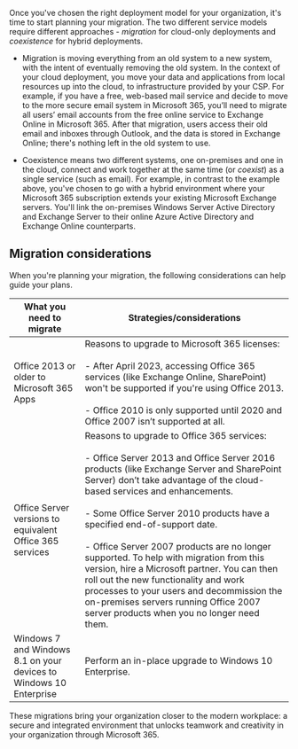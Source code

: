 Once you've chosen the right deployment model for your organization, it's time to start planning your migration. The two different service models require different approaches - *migration* for cloud-only deployments and *coexistence* for hybrid deployments.

- Migration is moving everything from an old system to a new system, with the intent of eventually removing the old system. In the context of your cloud deployment, you move your data and applications from local resources up into the cloud, to infrastructure provided by your CSP. For example, if you have a free, web-based mail service and decide to move to the more secure email system in Microsoft 365, you’ll need to migrate all users’ email accounts from the free online service to Exchange Online in Microsoft 365. After that migration, users access their old email and inboxes through Outlook, and the data is stored in Exchange Online; there's nothing left in the old system to use.

- Coexistence means two different systems, one on-premises and one in the cloud, connect and work together at the same time (or *coexist*) as a single service (such as email). For example, in contrast to the example above, you've chosen to go with a hybrid environment where your Microsoft 365 subscription extends your existing Microsoft Exchange servers. You'll link the on-premises Windows Server Active Directory and Exchange Server to their online Azure Active Directory and Exchange Online counterparts. 

## Migration considerations

When you're planning your migration, the following considerations can help guide your plans.

|What you need to migrate|Strategies/considerations|
|-|-|
|Office 2013 or older to Microsoft 365 Apps|Reasons to upgrade to Microsoft 365 licenses: <br><br>- After April 2023, accessing Office 365 services (like Exchange Online, SharePoint) won't be supported if you're using Office 2013.<br><br>- Office 2010 is only supported until 2020 and Office 2007 isn’t supported at all.| 
|Office Server versions to equivalent Office 365 services|	Reasons to upgrade to Office 365 services:<br><br>- Office Server 2013 and Office Server 2016 products (like Exchange Server and SharePoint Server) don’t take advantage of the cloud-based services and enhancements.<br><br>- Some Office Server 2010 products have a specified end-of-support date.<br><br>- Office Server 2007 products are no longer supported. To help with migration from this version, hire a Microsoft partner. You can then roll out the new functionality and work processes to your users and decommission the on-premises servers running Office 2007 server products when you no longer need them.|
|Windows 7 and Windows 8.1 on your devices to Windows 10 Enterprise|	Perform an in-place upgrade to Windows 10 Enterprise.|

These migrations bring your organization closer to the modern workplace: a secure and integrated environment that unlocks teamwork and creativity in your organization through Microsoft 365.
